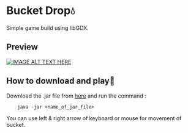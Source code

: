 # Bucket Drop:droplet:

Simple game build using libGDX.

## Preview

[![IMAGE ALT TEXT HERE](http://i3.ytimg.com/vi/KPDYgDNMjmU/hqdefault.jpg)](https://www.youtube.com/watch?v=KPDYgDNMjmU)

## How to download and play:rocket:

Download the .jar file from [here](https://github.com/iamAbhishekkumar/Drop-Bucket/releases/download/v1.0/Bucket.Drop.jar) and run the command :

```
    java -jar <name_of_jar_file>
```

You can use left & right arrow of keyboard or mouse for movement of bucket.
